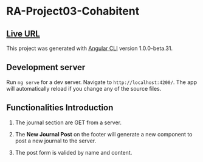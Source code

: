 # RA-Project03-Cohabitent
## [Live URL](https://cohabitent.firebaseapp.com/home) 
This project was generated with [Angular CLI](https://github.com/angular/angular-cli) version 1.0.0-beta.31.

## Development server
Run `ng serve` for a dev server. Navigate to `http://localhost:4200/`. The app will automatically reload if you change any of the source files.

## Functionalities Introduction

1. The journal section are GET from a server.

2. The **New Journal Post** on the footer will generate a new component to post a new journal to the server.

3. The post form is valided by name and content.



